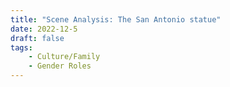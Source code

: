 ```yaml
---
title: "Scene Analysis: The San Antonio statue"
date: 2022-12-5
draft: false
tags:
    - Culture/Family
    - Gender Roles
---
```

